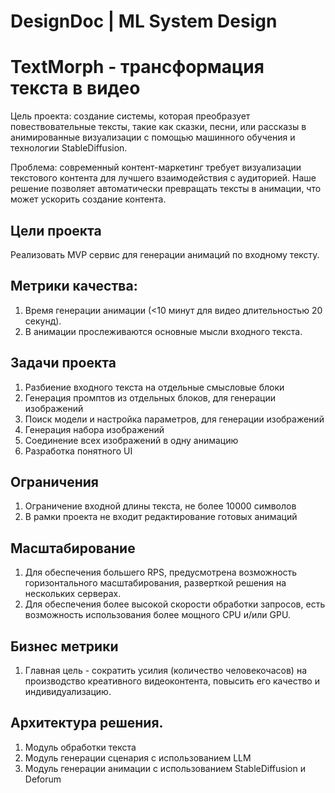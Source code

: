 # DesignDoc | ML System Design


# TextMorph - трансформация текста в видео 


Цель проекта: создание системы, которая преобразует повествовательные тексты, такие как сказки, песни, или рассказы в анимированные визуализации с помощью машинного обучения и технологии StableDiffusion.

Проблема: современный контент-маркетинг требует визуализации текстового контента для лучшего взаимодействия с аудиторией. Наше решение позволяет автоматически превращать тексты в анимации, что может ускорить создание контента.


## Цели проекта
Реализовать MVP сервис для генерации анимаций по входному тексту.


## Метрики качества:
1. Время генерации анимации (<10 минут для видео длительностью 20 секунд).
1. В анимации прослеживаются основные мысли входного текста.


## Задачи проекта
1. Разбиение входного текста на отдельные смысловые блоки
1. Генерация промптов из отдельных блоков, для генерации изображений
1. Поиск модели и настройка параметров, для генерации изображений
1. Генерация набора изображений
1. Соединение всех изображений в одну анимацию
1. Разработка понятного UI


## Ограничения
1. Ограничение входной длины текста, не более 10000 символов
1. В рамки проекта не входит редактирование готовых анимаций


## Масштабирование
1. Для обеспечения большего RPS, предусмотрена возможность горизонтального масштабирования, разверткой решения на нескольких серверах.
1. Для обеспечения более высокой скорости обработки запросов, есть возможность использования более мощного CPU и/или GPU.


## Бизнес метрики
1. Главная цель - сократить усилия (количество человекочасов) на производство креативного видеоконтента, повысить его качество и индивидуализацию.


## Архитектура решения.
1. Модуль обработки текста
1. Модуль генерации сценария с использованием LLM
1. Модуль генерации анимации с использованием StableDiffusion и Deforum
